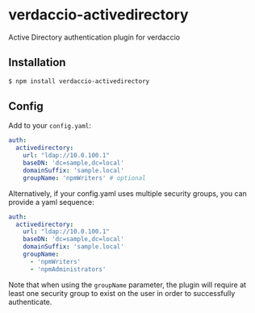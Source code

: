 # verdaccio-activedirectory
Active Directory authentication plugin for verdaccio


## Installation

```sh
$ npm install verdaccio-activedirectory
```

## Config

Add to your `config.yaml`:

```yaml
auth:
  activedirectory:
    url: "ldap://10.0.100.1"
    baseDN: 'dc=sample,dc=local'
    domainSuffix: 'sample.local'
    groupName: 'npmWriters' # optional
```

Alternatively, if your config.yaml uses multiple security groups, you can provide a yaml sequence:

```yaml
auth:
  activedirectory:
    url: "ldap://10.0.100.1"
    baseDN: 'dc=sample,dc=local'
    domainSuffix: 'sample.local'
    groupName:
      - 'npmWriters'
      - 'npmAdministrators'
```

Note that when using the `groupName` parameter, the plugin will require at least one security group to exist on the user in order to successfully authenticate.